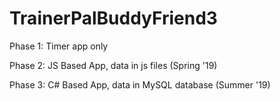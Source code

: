 # TrainerPalBuddyFriend3

Phase 1: Timer app only

Phase 2: JS Based App, data in js files (Spring '19)

Phase 3: C# Based App, data in MySQL database (Summer '19)
